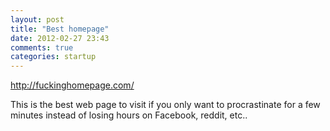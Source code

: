 ```yaml
---
layout: post
title: "Best homepage"
date: 2012-02-27 23:43
comments: true
categories: startup
---
```


http://fuckinghomepage.com/

This is the best web page to visit if you only want to procrastinate for a few minutes instead of losing hours on Facebook, reddit, etc..
